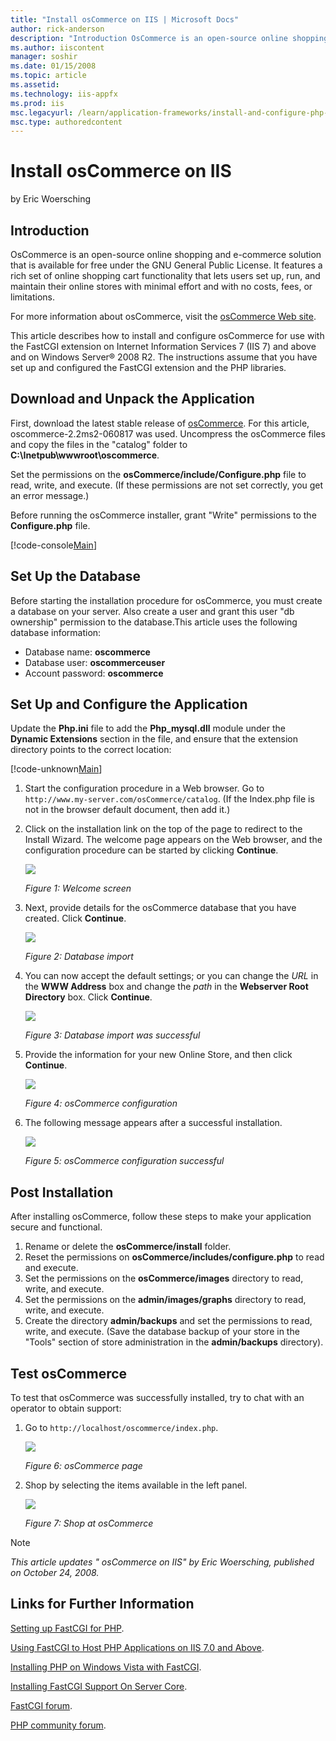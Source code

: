 ```yaml
---
title: "Install osCommerce on IIS | Microsoft Docs"
author: rick-anderson
description: "Introduction OsCommerce is an open-source online shopping and e-commerce solution that is available for free under the GNU General Public License. It feature..."
ms.author: iiscontent
manager: soshir
ms.date: 01/15/2008
ms.topic: article
ms.assetid: 
ms.technology: iis-appfx
ms.prod: iis
msc.legacyurl: /learn/application-frameworks/install-and-configure-php-applications-on-iis/install-oscommerce-on-iis
msc.type: authoredcontent
---
```

Install osCommerce on IIS
====================
by Eric Woersching

## Introduction

OsCommerce is an open-source online shopping and e-commerce solution that is available for free under the GNU General Public License. It features a rich set of online shopping cart functionality that lets users set up, run, and maintain their online stores with minimal effort and with no costs, fees, or limitations.

For more information about osCommerce, visit the [osCommerce Web site](http://www.oscommerce.com/).

This article describes how to install and configure osCommerce for use with the FastCGI extension on Internet Information Services 7 (IIS 7) and above and on Windows Server® 2008 R2. The instructions assume that you have set up and configured the FastCGI extension and the PHP libraries.

## Download and Unpack the Application

First, download the latest stable release of [osCommerce](http://www.oscommerce.com/solutions/downloads). For this article, oscommerce-2.2ms2-060817 was used. Uncompress the osCommerce files and copy the files in the "catalog" folder to **C:\Inetpub\wwwroot\oscommerce**.

Set the permissions on the **osCommerce/include/Configure.php** file to read, write, and execute. (If these permissions are not set correctly, you get an error message.)

Before running the osCommerce installer, grant "Write" permissions to the **Configure.php** file.


[!code-console[Main](install-oscommerce-on-iis/samples/sample1.cmd)]


## Set Up the Database

Before starting the installation procedure for osCommerce, you must create a database on your server. Also create a user and grant this user "db ownership" permission to the database.This article uses the following database information:

- Database name: **oscommerce**
- Database user: **oscommerceuser**
- Account password: **oscommerce**

## Set Up and Configure the Application

Update the **Php.ini** file to add the **Php\_mysql.dll** module under the **Dynamic Extensions** section in the file, and ensure that the extension directory points to the correct location:


[!code-unknown[Main](install-oscommerce-on-iis/samples/sample-127111-2.unknown)]


1. Start the configuration procedure in a Web browser. Go to `http://www.my-server.com/osCommerce/catalog`. (If the Index.php file is not in the browser default document, then add it.)
2. Click on the installation link on the top of the page to redirect to the Install Wizard. The welcome page appears on the Web browser, and the configuration procedure can be started by clicking **Continue**.  

    [![](install-oscommerce-on-iis/_static/image2.jpg)](install-oscommerce-on-iis/_static/image1.jpg)

    *Figure 1: Welcome screen*
3. Next, provide details for the osCommerce database that you have created. Click **Continue**.  

    [![](install-oscommerce-on-iis/_static/image4.jpg)](install-oscommerce-on-iis/_static/image3.jpg)

    *Figure 2: Database import*
4. You can now accept the default settings; or you can change the *URL* in the **WWW Address** box and change the *path* in the **Webserver Root Directory** box. Click **Continue**.  

    [![](install-oscommerce-on-iis/_static/image6.jpg)](install-oscommerce-on-iis/_static/image5.jpg)

    *Figure 3: Database import was successful*
5. Provide the information for your new Online Store, and then click **Continue**.  

    [![](install-oscommerce-on-iis/_static/image8.jpg)](install-oscommerce-on-iis/_static/image7.jpg)

    *Figure 4: osCommerce configuration*
6. The following message appears after a successful installation.  

    [![](install-oscommerce-on-iis/_static/image10.jpg)](install-oscommerce-on-iis/_static/image9.jpg)

    *Figure 5: osCommerce configuration successful*

## Post Installation

After installing osCommerce, follow these steps to make your application secure and functional.

1. Rename or delete the **osCommerce/install** folder.
2. Reset the permissions on **osCommerce/includes/configure.php** to read and execute.
3. Set the permissions on the **osCommerce/images** directory to read, write, and execute.
4. Set the permissions on the **admin/images/graphs** directory to read, write, and execute.
5. Create the directory **admin/backups** and set the permissions to read, write, and execute. (Save the database backup of your store in the "Tools" section of store administration in the **admin/backups** directory).

## Test osCommerce

To test that osCommerce was successfully installed, try to chat with an operator to obtain support:

1. Go to `http://localhost/oscommerce/index.php`.  

    [![](install-oscommerce-on-iis/_static/image12.jpg)](install-oscommerce-on-iis/_static/image11.jpg)

    *Figure 6: osCommerce page*
2. Shop by selecting the items available in the left panel.  

    [![](install-oscommerce-on-iis/_static/image14.jpg)](install-oscommerce-on-iis/_static/image13.jpg)

    *Figure 7: Shop at osCommerce*

> [!NOTE]
> *This article updates " osCommerce on IIS" by Eric Woersching, published on October 24, 2008.*

## Links for Further Information

[Setting up FastCGI for PHP](../running-php-applications-on-iis/set-up-fastcgi-for-php.md).

[Using FastCGI to Host PHP Applications on IIS 7.0 and Above](file://office.prowesscorp.com@ssl/DavWWWRoot/IIS-PHP_Content_Management_and_Update/Shared%20Documents/Create%20a%20Separate%20Virtual%20Directory%20for%20PHP%20Content.docx).

[Installing PHP on Windows Vista with FastCGI](../install-and-configure-php-on-iis/installing-php-on-windows-vista-with-fastcgi.md).

[Installing FastCGI Support On Server Core](../install-and-configure-php-on-iis/install-php-and-fastcgi-support-on-server-core.md).

[FastCGI forum](https://forums.iis.net/1104.aspx).

[PHP community forum](https://forums.iis.net/1102.aspx).